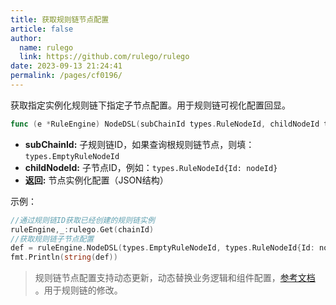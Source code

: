 ```yaml
---
title: 获取规则链节点配置
article: false
author: 
  name: rulego
  link: https://github.com/rulego/rulego
date: 2023-09-13 21:24:41
permalink: /pages/cf0196/
---
```


获取指定实例化规则链下指定子节点配置。用于规则链可视化配置回显。
```go
func (e *RuleEngine) NodeDSL(subChainId types.RuleNodeId, childNodeId types.RuleNodeId) []byte
```

- **subChainId:** 子规则链ID，如果查询根规则链节点，则填：`types.EmptyRuleNodeId`
- **childNodeId:** 子节点ID，例如：`types.RuleNodeId{Id: nodeId}`
- **返回:** 节点实例化配置（JSON结构）

示例：
```go
//通过规则链ID获取已经创建的规则链实例
ruleEngine,_:rulego.Get(chainId)
//获取规则链子节点配置
def = ruleEngine.NodeDSL(types.EmptyRuleNodeId, types.RuleNodeId{Id: nodeId, Type: types.NODE})
fmt.Println(string(def))
```

>规则链节点配置支持动态更新，动态替换业务逻辑和组件配置，[参考文档](/pages/56668f/) 。用于规则链的修改。
